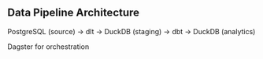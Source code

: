 ## Data Pipeline Architecture

PostgreSQL (source) → dlt → DuckDB (staging) → dbt → DuckDB (analytics)

Dagster for orchestration

